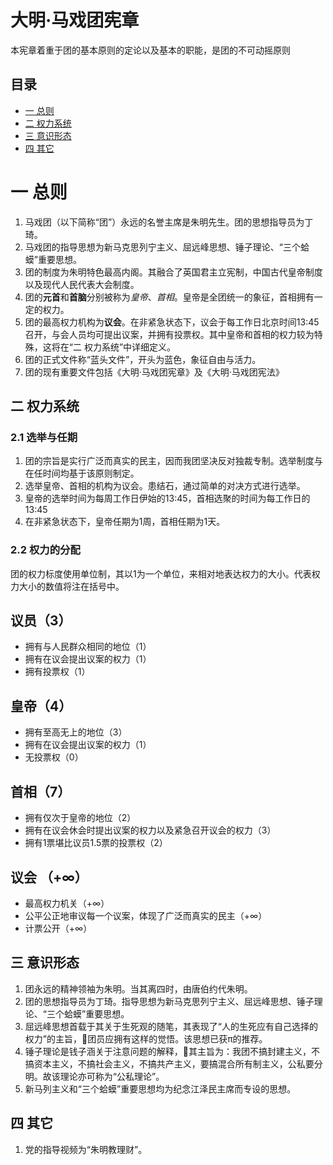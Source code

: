 # 大明·马戏团宪章
本宪章着重于团的基本原则的定论以及基本的职能，是团的不可动摇原则

## 目录
* [一 总则]()
* [二 权力系统]()
* [三 意识形态]()
* [四 其它]()

# 一 总则
1. 马戏团（以下简称“团”）永远的名誉主席是朱明先生。团的思想指导员为丁琦。
2. 马戏团的指导思想为新马克思列宁主义、屈远峰思想、锤子理论、“三个蛤蟆”重要思想。
3. 团的制度为朱明特色最高内阁。其融合了英国君主立宪制，中国古代皇帝制度以及现代人民代表大会制度。
4. 团的**元首**和**首脑**分别被称为*皇帝*、*首相*。皇帝是全团统一的象征，首相拥有一定的权力。
5. 团的最高权力机构为**议会**。在非紧急状态下，议会于每工作日北京时间13:45召开，与会人员均可提出议案，并拥有投票权。其中皇帝和首相的权力较为特殊，这将在“二 权力系统”中详细定义。
6. 团的正式文件称“蓝头文件”，开头为蓝色，象征自由与活力。
7. 团的现有重要文件包括《大明·马戏团宪章》及《大明·马戏团宪法》

## 二 权力系统

### 2.1 选举与任期
1. 团的宗旨是实行广泛而真实的民主，因而我团坚决反对独裁专制。选举制度与在任时间均基于该原则制定。
2. 选举皇帝、首相的机构为议会。患结石，通过简单的对决方式进行选举。
3. 皇帝的选举时间为每周工作日伊始的13:45，首相选聚的时间为每工作日的13:45
4. 在非紧急状态下，皇帝任期为1周，首相任期为1天。

### 2.2 权力的分配
团的权力标度使用单位制，其以1为一个单位，来相对地表达权力的大小。代表权力大小的数值将注在括号中。

## 议员（3）
* 拥有与人民群众相同的地位（1）
* 拥有在议会提出议案的权力（1）
* 拥有投票权（1）

## 皇帝（4）
* 拥有至高无上的地位（3）
* 拥有在议会提出议案的权力（1）
* 无投票权（0）

## 首相（7）
* 拥有仅次于皇帝的地位（2）
* 拥有在议会休会时提出议案的权力以及紧急召开议会的权力（3）
* 拥有1票堪比议员1.5票的投票权（2）

## 议会 （+∞）
* 最高权力机关（+∞）
* 公平公正地审议每一个议案，体现了广泛而真实的民主（+∞）
* 计票公开（+∞）

## 三 意识形态
1. 团永远的精神领袖为朱明。当其离四时，由唐伯约代朱明。
2. 团的思想指导员为丁琦。指导思想为新马克思列宁主义、屈远峰思想、锤子理论、“三个蛤蟆”重要思想。
3. 屈远峰思想首载于其关于生死观的随笔，其表现了“人的生死应有自己选择的权力”的主旨，团员应拥有这样的觉悟。该思想已获π的推荐。
4. 锤子理论是钱子涵关于注意问题的解释，其主旨为：我团不搞封建主义，不搞资本主义，不搞社会主义，不搞共产主义，要搞混合所有制主义，公私要分明。故该理论亦可称为“公私理论”。
5. 新马列主义和“三个蛤蟆”重要思想均为纪念江泽民主席而专设的思想。

## 四 其它
1. 党的指导视频为“朱明教理财”。
